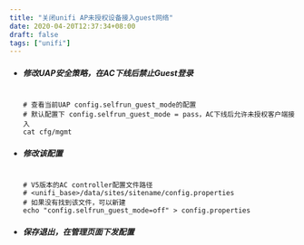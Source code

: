 ```yaml
---
title: "关闭unifi AP未授权设备接入guest网络"
date: 2020-04-20T12:37:34+08:00
draft: false
tags: ["unifi"]
---
```

- ##### 修改UAP安全策略，在AC下线后禁止Guest登录
    ```shell

    # 查看当前UAP config.selfrun_guest_mode的配置
    # 默认配置下 config.selfrun_guest_mode = pass，AC下线后允许未授权客户端接入
    cat cfg/mgmt

    ``` 

- ##### 修改该配置
    ```shell

    # V5版本的AC controller配置文件路径
    # <unifi_base>/data/sites/sitename/config.properties
    # 如果没有找到该文件，可以新建
    echo "config.selfrun_guest_mode=off" > config.properties

    ```

- ##### 保存退出，在管理页面下发配置